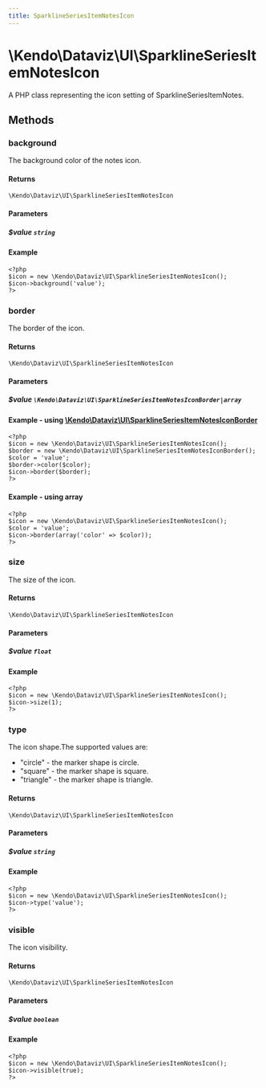 ```yaml
---
title: SparklineSeriesItemNotesIcon
---
```


# \Kendo\Dataviz\UI\SparklineSeriesItemNotesIcon

A PHP class representing the icon setting of SparklineSeriesItemNotes.


## Methods

### background
The background color of the notes icon.

#### Returns
`\Kendo\Dataviz\UI\SparklineSeriesItemNotesIcon`

#### Parameters

##### $value `string`



#### Example 
    <?php
    $icon = new \Kendo\Dataviz\UI\SparklineSeriesItemNotesIcon();
    $icon->background('value');
    ?>

### border

The border of the icon.

#### Returns
`\Kendo\Dataviz\UI\SparklineSeriesItemNotesIcon`

#### Parameters

##### $value `\Kendo\Dataviz\UI\SparklineSeriesItemNotesIconBorder|array`


#### Example - using [\Kendo\Dataviz\UI\SparklineSeriesItemNotesIconBorder](/kendo-ui/api/wrappers/php/Kendo/Dataviz/UI/SparklineSeriesItemNotesIconBorder)
    <?php
    $icon = new \Kendo\Dataviz\UI\SparklineSeriesItemNotesIcon();
    $border = new \Kendo\Dataviz\UI\SparklineSeriesItemNotesIconBorder();
    $color = 'value';
    $border->color($color);
    $icon->border($border);
    ?>

#### Example - using array

    <?php
    $icon = new \Kendo\Dataviz\UI\SparklineSeriesItemNotesIcon();
    $color = 'value';
    $icon->border(array('color' => $color));
    ?>

### size
The size of the icon.

#### Returns
`\Kendo\Dataviz\UI\SparklineSeriesItemNotesIcon`

#### Parameters

##### $value `float`



#### Example 
    <?php
    $icon = new \Kendo\Dataviz\UI\SparklineSeriesItemNotesIcon();
    $icon->size(1);
    ?>

### type
The icon shape.The supported values are:
* "circle" - the marker shape is circle.
* "square" - the marker shape is square.
* "triangle" - the marker shape is triangle.

#### Returns
`\Kendo\Dataviz\UI\SparklineSeriesItemNotesIcon`

#### Parameters

##### $value `string`



#### Example 
    <?php
    $icon = new \Kendo\Dataviz\UI\SparklineSeriesItemNotesIcon();
    $icon->type('value');
    ?>

### visible
The icon visibility.

#### Returns
`\Kendo\Dataviz\UI\SparklineSeriesItemNotesIcon`

#### Parameters

##### $value `boolean`



#### Example 
    <?php
    $icon = new \Kendo\Dataviz\UI\SparklineSeriesItemNotesIcon();
    $icon->visible(true);
    ?>

